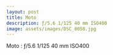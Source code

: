 ```yaml
---
layout: post
title: Moto
description: ƒ/5.6 1/125 40 mm ISO400
image: assets/images/DSC_0058.jpg
---
```

Moto : ƒ/5.6 1/125 40 mm ISO400
